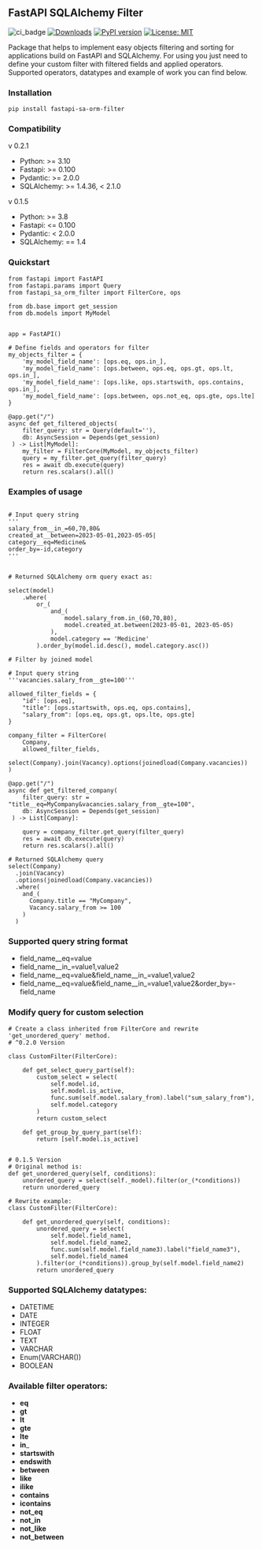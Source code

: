 ## FastAPI SQLAlchemy Filter 
![ci_badge](https://github.com/OleksandrZhydyk/FastAPI-SQLAlchemy-Filters/actions/workflows/CI.yml/badge.svg)
[![Downloads](https://static.pepy.tech/badge/fastapi_sa_orm_filter)](https://pepy.tech/project/fastapi_sa_orm_filter)
[![PyPI version](https://img.shields.io/pypi/v/fastapi-sa-orm-filter.svg)](https://pypi.org/project/fastapi-sa-orm-filter/)
[![License: MIT](https://img.shields.io/badge/License-MIT-yellow.svg)](https://opensource.org/licenses/MIT)

Package that helps to implement easy objects filtering and sorting for applications
build on FastAPI and SQLAlchemy.
For using you just need to define your custom filter with filtered fields and applied operators.
Supported operators, datatypes and example of work you can find below.

### Installation
```shell
pip install fastapi-sa-orm-filter
```
### Compatibility
v 0.2.1
 - Python: >= 3.10
 - Fastapi: >= 0.100
 - Pydantic: >= 2.0.0
 - SQLAlchemy: >= 1.4.36, < 2.1.0

v 0.1.5
 - Python: >= 3.8
 - Fastapi: <= 0.100
 - Pydantic: < 2.0.0
 - SQLAlchemy: == 1.4

### Quickstart

```shell
from fastapi import FastAPI
from fastapi.params import Query
from fastapi_sa_orm_filter import FilterCore, ops

from db.base import get_session
from db.models import MyModel


app = FastAPI()

# Define fields and operators for filter
my_objects_filter = {
    'my_model_field_name': [ops.eq, ops.in_],
    'my_model_field_name': [ops.between, ops.eq, ops.gt, ops.lt, ops.in_],
    'my_model_field_name': [ops.like, ops.startswith, ops.contains, ops.in_],
    'my_model_field_name': [ops.between, ops.not_eq, ops.gte, ops.lte]
}

@app.get("/")
async def get_filtered_objects(
    filter_query: str = Query(default=''),
    db: AsyncSession = Depends(get_session)
 ) -> List[MyModel]:
    my_filter = FilterCore(MyModel, my_objects_filter)
    query = my_filter.get_query(filter_query)
    res = await db.execute(query)
    return res.scalars().all()
```

### Examples of usage

```shell

# Input query string
'''
salary_from__in_=60,70,80&
created_at__between=2023-05-01,2023-05-05|
category__eq=Medicine&
order_by=-id,category
'''

   
# Returned SQLAlchemy orm query exact as:
           
select(model)
    .where(
        or_(
            and_(
                model.salary_from.in_(60,70,80),
                model.created_at.between(2023-05-01, 2023-05-05)
            ),
            model.category == 'Medicine'
        ).order_by(model.id.desc(), model.category.asc())
```

```shell
# Filter by joined model

# Input query string
'''vacancies.salary_from__gte=100'''

allowed_filter_fields = {
    "id": [ops.eq],
    "title": [ops.startswith, ops.eq, ops.contains],
    "salary_from": [ops.eq, ops.gt, ops.lte, ops.gte]
}

company_filter = FilterCore(
    Company, 
    allowed_filter_fields, 
    select(Company).join(Vacancy).options(joinedload(Company.vacancies))
)

@app.get("/")
async def get_filtered_company(
    filter_query: str = "title__eq=MyCompany&vacancies.salary_from__gte=100",
    db: AsyncSession = Depends(get_session)
 ) -> List[Company]:
  
    query = company_filter.get_query(filter_query)
    res = await db.execute(query)
    return res.scalars().all()
    
# Returned SQLAlchemy query
select(Company)
  .join(Vacancy)
  .options(joinedload(Company.vacancies))
  .where(
    and_(
      Company.title == "MyCompany", 
      Vacancy.salary_from >= 100
    )
  )

```

### Supported query string format

* field_name__eq=value
* field_name__in_=value1,value2
* field_name__eq=value&field_name__in_=value1,value2
* field_name__eq=value&field_name__in_=value1,value2&order_by=-field_name

### Modify query for custom selection
```shell
# Create a class inherited from FilterCore and rewrite 'get_unordered_query' method.
# ^0.2.0 Version

class CustomFilter(FilterCore):

    def get_select_query_part(self):
        custom_select = select(
            self.model.id,
            self.model.is_active,
            func.sum(self.model.salary_from).label("sum_salary_from"),
            self.model.category
        )
        return custom_select

    def get_group_by_query_part(self):
        return [self.model.is_active]


# 0.1.5 Version
# Original method is:
def get_unordered_query(self, conditions):
    unordered_query = select(self._model).filter(or_(*conditions))
    return unordered_query
    
# Rewrite example:
class CustomFilter(FilterCore):

    def get_unordered_query(self, conditions):
        unordered_query = select(
            self.model.field_name1,
            self.model.field_name2,
            func.sum(self.model.field_name3).label("field_name3"),
            self.model.field_name4
        ).filter(or_(*conditions)).group_by(self.model.field_name2)
        return unordered_query

```

### Supported SQLAlchemy datatypes:
* DATETIME
* DATE
* INTEGER
* FLOAT
* TEXT
* VARCHAR
* Enum(VARCHAR())
* BOOLEAN

### Available filter operators:
* __eq__
* __gt__
* __lt__
* __gte__
* __lte__
* __in___
* __startswith__
* __endswith__
* __between__
* __like__
* __ilike__
* __contains__
* __icontains__
* __not_eq__
* __not_in__
* __not_like__
* __not_between__
